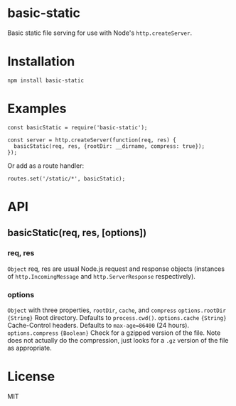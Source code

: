 # basic-static
Basic static file serving for use with Node's `http.createServer`.

# Installation
`npm install basic-static`

# Examples
```
const basicStatic = require('basic-static');

const server = http.createServer(function(req, res) {
  basicStatic(req, res, {rootDir: __dirname, compress: true});
});
```

Or add as a route handler:
```
routes.set('/static/*', basicStatic);
```

# API
## basicStatic(req, res, [options])

### req, res
`Object`
req, res are usual Node.js request and response objects (instances of `http.IncomingMessage` and `http.ServerResponse` respectively).

### options
`Object` with three properties, `rootDir`, `cache`, and `compress`
`options.rootDir` `{String}` Root directory. Defaults to `process.cwd()`.
`options.cache` `{String}` Cache-Control headers. Defaults to `max-age=86400` (24 hours).
`options.compress` `{Boolean}` Check for a gzipped version of the file. Note does not actually do the compression, just looks for a `.gz` version of the file as appropriate.


# License
MIT